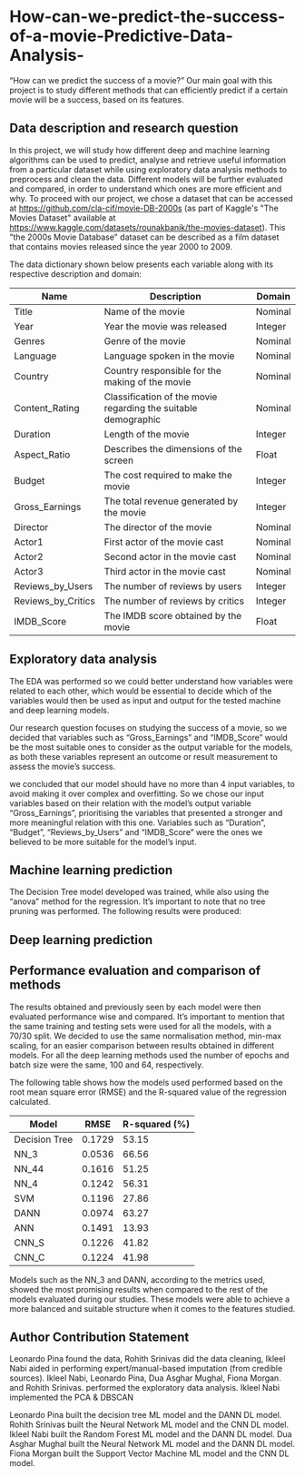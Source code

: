 # How-can-we-predict-the-success-of-a-movie-Predictive-Data-Analysis-
“How can we predict the success of a movie?” Our main goal with this project is to study different methods that can efficiently predict if a certain movie will be a success, based on its features. 

## Data description and research question

In this project, we will study how different deep and machine learning algorithms can be used to predict, analyse and retrieve useful information from a particular dataset while using exploratory data analysis methods to preprocess and clean the data. Different models will be further evaluated and compared, in order to understand which ones are more efficient and why.
To proceed with our project, we chose a dataset that can be accessed at https://github.com/cla-cif/movie-DB-2000s (as part of Kaggle's "The Movies Dataset" available at https://www.kaggle.com/datasets/rounakbanik/the-movies-dataset). This "the 2000s Movie Database" dataset can be described as a film dataset that contains movies released since the year 2000 to 2009.

The data dictionary shown below presents each variable along with its respective description and domain:

| Name               | Description                                                                 | Domain     |
|--------------------|-----------------------------------------------------------------------------|------------|
| Title              | Name of the movie                                                           | Nominal |
| Year               | Year the movie was released                                                 | Integer |
| Genres             | Genre of the movie                                                          | Nominal |
| Language           | Language spoken in the movie                                                | Nominal |
| Country            | Country responsible for the making of the movie                            | Nominal |
| Content_Rating     | Classification of the movie regarding the suitable demographic             | Nominal |
| Duration           | Length of the movie                                                         | Integer |
| Aspect_Ratio       | Describes the dimensions of the screen                                      | Float |
| Budget             | The cost required to make the movie                                         | Integer |
| Gross_Earnings     | The total revenue generated by the movie                                    | Integer |
| Director           | The director of the movie                                                   | Nominal |
| Actor1             | First actor of the movie cast                                               | Nominal |
| Actor2             | Second actor in the movie cast                                              | Nominal |
| Actor3             | Third actor in the movie cast                                               | Nominal |
| Reviews_by_Users   | The number of reviews by users                                              | Integer |
| Reviews_by_Critics | The number of reviews by critics                                            | Integer |
| IMDB_Score         | The IMDB score obtained by the movie                                        | Float |

## Exploratory data analysis

The EDA was performed so we could better understand how variables were related to each other, which would be essential to decide which of the variables would then be used as input and output for the tested machine and deep learning models.

Our research question focuses on studying the success of a movie, so we decided that variables such as “Gross_Earnings” and “IMDB_Score” would be the most suitable ones to consider as the output variable for the models, as both these variables represent an outcome or result measurement to assess the movie’s success.

we concluded that our model should have no more than 4 input variables, to avoid making it over complex and overfitting. So we chose our input variables based on their relation with the model’s output variable “Gross_Earnings”, prioritising the variables that presented a stronger and more meaningful relation with this one. Variables such as “Duration”, “Budget”, “Reviews_by_Users” and “IMDB_Score” were the ones we believed to be more suitable for the model’s input.

## Machine learning prediction

The Decision Tree model developed was trained, while also using the “anova” method for the regression. It’s important to note that no tree pruning was performed. The following results were produced:

## Deep learning prediction

## Performance evaluation and comparison of methods

The results obtained and previously seen by each model were then evaluated performance wise and compared. It’s important to mention that the same training and testing sets were used for all the models, with a 70/30 split. We decided to use the same normalisation method, min-max scaling, for an easier comparison between results obtained in different models. For all the deep learning methods used the number of epochs and batch size were the same, 100 and 64, respectively.

The following table shows how the models used performed based on the root mean square error (RMSE) and the R-squared value of the regression calculated.

| Model     | RMSE   | R-squared (%) |
|-----------|--------|----------------|
| Decision Tree | 0.1729 | 53.15          |
| NN_3      | 0.0536 | 66.56          |
| NN_44     | 0.1616 | 51.25          |
| NN_4      | 0.1242 | 56.31          |
| SVM       | 0.1196 | 27.86          |
| DANN      | 0.0974 | 63.27          |
| ANN       | 0.1491 | 13.93          |
| CNN_S     | 0.1226 | 41.82          |
| CNN_C     | 0.1224 | 41.98          |

Models such as the NN_3 and DANN, according to the metrics used, showed the most promising results when compared to the rest of the models evaluated during our studies. These models were able to achieve a more balanced and suitable structure when it comes to the features studied.

## Author Contribution Statement

Leonardo Pina found the data, Rohith Srinivas did the data cleaning, Ikleel Nabi aided in performing expert/manual-based imputation (from credible sources). Ikleel Nabi, Leonardo Pina, Dua Asghar Mughal, Fiona Morgan. and Rohith Srinivas. performed the exploratory data analysis. Ikleel Nabi implemented the PCA & DBSCAN

Leonardo Pina built the decision tree ML model and the DANN DL model. Rohith Srinivas built the Neural Network ML model and the CNN DL model. Ikleel Nabi built the Random Forest ML model and the DANN DL model. Dua Asghar Mughal built the Neural Network ML model and the DANN DL model. Fiona Morgan built the Support Vector Machine ML model and the CNN DL model.

